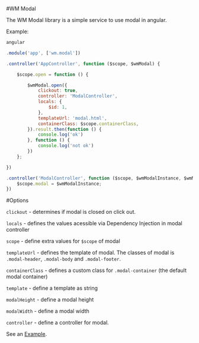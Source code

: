 #WM Modal

The WM Modal library is a simple service to use modal in angular.

Example:

```javascript
angular

.module('app', ['wm.modal'])

.controller('AppController', function ($scope, $wmModal) {

    $scope.open = function () {

        $wmModal.open({
            clickout: true,
            controller: 'ModalController',
            locals: {
                $id: 1,
            },
            templateUrl: 'modal.html',
            containerClass: $scope.containerClass,
        }).result.then(function () {
            console.log('ok')
        }, function () {
            console.log('not ok')
        })
    };

})

.controller('ModalController', function ($scope, $wmModalInstance, $wmModal, $id) {
    $scope.modal = $wmModalInstance;
})
```



#Options

`clickout` - determines if modal is closed on click out.

`locals` - defines the values acessible via Dependency Injection in modal controller

`scope` - define extra values for `$scope` of modal

`templateUrl` - defines the template of modal. The classes of modal is `.modal-header`, `.modal-body` and `.modal-footer`.

`containerClass` - defines a custom class for `.modal-container` (the default modal container)

`template` - define a template as string

`modalHeight` - define a modal height

`modalWidth` - define a modal width

`controller` - define a controller for modal. 



See an [Example](https://rawgit.com/wallacemaxters/wm-modal/master/index.html).